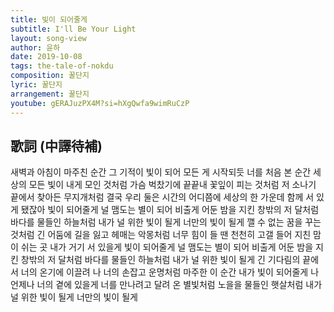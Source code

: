 ```yaml
---
title: 빛이 되어줄게
subtitle: I'll Be Your Light
layout: song-view
author: 윤하
date: 2019-10-08
tags: the-tale-of-nokdu
composition: 꿀단지
lyric: 꿀단지
arrangement: 꿀단지
youtube: gERAJuzPX4M?si=hXgQwfa9wimRuCzP
---
```


## 歌詞 (中譯待補)

새벽과 아침이 마주친 순간
그 기적이 빛이 되어
모든 게 시작되듯
너를 처음 본 순간
세상의 모든 빛이
내게 모인 것처럼
가슴 벅찼기에
끝끝내 꽃잎이 피는 것처럼
저 소나기 끝에서
찾아든 무지개처럼
결국 우리 둘은
시간의 어디쯤에
세상의 한 가운데
함께 서 있게 됐잖아
빛이 되어줄게
널 맴도는 별이 되어 비출게
어둔 밤을 지킨
창밖의 저 달처럼
바다를 물들인 하늘처럼
내가 널 위한 빛이 될게
너만의 빛이 될게
깰 수 없는 꿈을 꾸는 것처럼
긴 어둠에 길을 잃고
헤매는 악몽처럼
너무 힘이 들 땐
천천히 고갤 들어
지친 맘이 쉬는 곳
내가 거기 서 있을게
빛이 되어줄게
널 맴도는 별이 되어 비출게
어둔 밤을 지킨
창밖의 저 달처럼
바다를 물들인 하늘처럼
내가 널 위한 빛이 될게
긴 기다림의 끝에서
너의 온기에 이끌려
나 너의 손잡고
운명처럼 마주한 이 순간
내가
빛이 되어줄게
나 언제나 너의 곁에 있을게
너를 만나려고 달려 온 별빛처럼
노을을 물들인 햇살처럼
내가 널 위한 빛이 될게
너만의 빛이 될게
